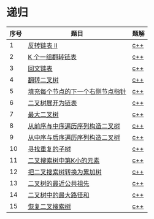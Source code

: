 # 递归

| 序号 | 题目                                                         | 题解                          |
| ---- | ------------------------------------------------------------ | ----------------------------- |
| 1    | [反转链表 II](https://leetcode-cn.com/problems/reverse-linked-list-ii/) | [c++](source/leetcode92)      |
| 2    | [K 个一组翻转链表](https://leetcode-cn.com/problems/reverse-nodes-in-k-group/) | [c++](source/leetcode25.cpp)  |
| 3    | [回文链表](https://leetcode-cn.com/problems/palindrome-linked-list/) | [c++](source/leetcode234)     |
| 4    | [翻转二叉树](https://leetcode-cn.com/problems/invert-binary-tree/) | [c++](source/leetcode226.cpp) |
| 5    | [填充每个节点的下一个右侧节点指针](https://leetcode-cn.com/problems/populating-next-right-pointers-in-each-node/) | [c++](source/leetcode116.cpp) |
| 6    | [二叉树展开为链表](https://leetcode-cn.com/problems/flatten-binary-tree-to-linked-list/) | [c++](source/leetcoe114.cpp)  |
| 7    | [最大二叉树](https://leetcode-cn.com/problems/maximum-binary-tree/) | [c++](source/leetcode654.cpp) |
| 8    | [从前序与中序遍历序列构造二叉树](https://leetcode-cn.com/problems/construct-binary-tree-from-preorder-and-inorder-traversal/) | [c++](source/leetcode105.cpp) |
| 9    | [从中序与后序遍历序列构造二叉树](https://leetcode-cn.com/problems/construct-binary-tree-from-inorder-and-postorder-traversal/) | [c++](source/leetcode106.cpp) |
| 10   | [寻找重复的子树](https://leetcode-cn.com/problems/find-duplicate-subtrees/) | [c++](source/leetcode652.cpp) |
| 11   | [二叉搜索树中第K小的元素](https://leetcode-cn.com/problems/kth-smallest-element-in-a-bst/) | [c++](source/leetcode230.cpp) |
| 12   | [把二叉搜索树转换为累加树](https://leetcode-cn.com/problems/convert-bst-to-greater-tree/) | [c++](source/leetcode538.cpp) |
| 13   | [二叉树的最近公共祖先](https://leetcode-cn.com/problems/lowest-common-ancestor-of-a-binary-tree/) | [c++](source/leetcode236.cpp) |
| 14   | [二叉树中的最大路径和](https://leetcode-cn.com/problems/binary-tree-maximum-path-sum/) | [c++](source/leetcode124.cpp) |
| 15   | [恢复二叉搜索树](https://leetcode-cn.com/problems/recover-binary-search-tree/) | [c++](source/leetcode99.cpp)  |

